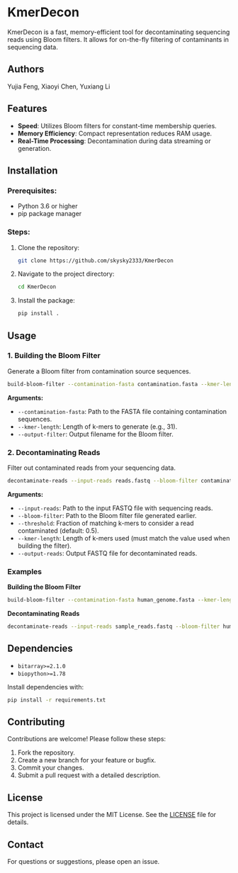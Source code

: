 # KmerDecon

KmerDecon is a fast, memory-efficient tool for decontaminating sequencing reads using Bloom filters. It allows for on-the-fly filtering of contaminants in sequencing data.
## Authors
Yujia Feng, Xiaoyi Chen, Yuxiang Li

## Features

- **Speed**: Utilizes Bloom filters for constant-time membership queries.
- **Memory Efficiency**: Compact representation reduces RAM usage.
- **Real-Time Processing**: Decontamination during data streaming or generation.

## Installation

### Prerequisites:

- Python 3.6 or higher
- pip package manager

### Steps:

1. Clone the repository:

    ```bash
    git clone https://github.com/skysky2333/KmerDecon
    ```

2. Navigate to the project directory:

    ```bash
    cd KmerDecon
    ```

3. Install the package:

    ```bash
    pip install .
    ```

## Usage

### 1. Building the Bloom Filter

Generate a Bloom filter from contamination source sequences.

```bash
build-bloom-filter --contamination-fasta contamination.fasta --kmer-length 31 --output-filter contamination_filter.bf
```

**Arguments:**

- `--contamination-fasta`: Path to the FASTA file containing contamination sequences.
- `--kmer-length`: Length of k-mers to generate (e.g., 31).
- `--output-filter`: Output filename for the Bloom filter.

### 2. Decontaminating Reads

Filter out contaminated reads from your sequencing data.

```bash
decontaminate-reads --input-reads reads.fastq --bloom-filter contamination_filter.bf --threshold 0.5 --kmer-length 31 --output-reads decontaminated_reads.fastq
```

**Arguments:**

- `--input-reads`: Path to the input FASTQ file with sequencing reads.
- `--bloom-filter`: Path to the Bloom filter file generated earlier.
- `--threshold`: Fraction of matching k-mers to consider a read contaminated (default: 0.5).
- `--kmer-length`: Length of k-mers used (must match the value used when building the filter).
- `--output-reads`: Output FASTQ file for decontaminated reads.

### Examples

**Building the Bloom Filter**

```bash
build-bloom-filter --contamination-fasta human_genome.fasta --kmer-length 31 --output-filter human_bloom_filter.bf
```

**Decontaminating Reads**

```bash
decontaminate-reads --input-reads sample_reads.fastq --bloom-filter human_bloom_filter.bf --threshold 0.5 --kmer-length 31 --output-reads decontaminated_reads.fastq
```

## Dependencies

- `bitarray>=2.1.0`
- `biopython>=1.78`

Install dependencies with:

```bash
pip install -r requirements.txt
```

## Contributing

Contributions are welcome! Please follow these steps:

1. Fork the repository.
2. Create a new branch for your feature or bugfix.
3. Commit your changes.
4. Submit a pull request with a detailed description.

## License

This project is licensed under the MIT License. See the [LICENSE](LICENSE) file for details.

## Contact

For questions or suggestions, please open an issue.

